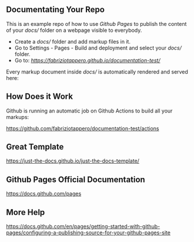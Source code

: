 ## Documentating Your Repo
This is an example repo of how to use *Github Pages* to publish the content of your *docs/* folder on a webpage visible to everybody.

- Create a *docs/* folder and add markup files in it.
- Go to Settings - Pages - Build and deployment and select your *docs/* folder.
- Go to: *https://fabriziotappero.github.io/documentation-test/*

Every markup document inside *docs/* is automatically rendered and served here:

## How Does it Work
Github is running an automatic job on Github Actions to build all your markups:

https://github.com/fabriziotappero/documentation-test/actions

## Great Template
https://just-the-docs.github.io/just-the-docs-template/

## Github Pages Official Documentation
https://docs.github.com/pages

## More Help
https://docs.github.com/en/pages/getting-started-with-github-pages/configuring-a-publishing-source-for-your-github-pages-site
